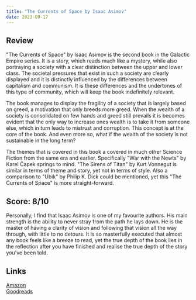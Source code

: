 ```yaml
---
title: "The Currents of Space by Isaac Asimov"
date: 2023-09-17
---
```

## Review
"The Currents of Space" by Isaac Asimov is the second book in the Galactic Empire series. It is a story, which reads much like a mystery, while also portraying a society with a clear distinction between the upper and lower class. The societal pressures that exist in such a society are clearly displayed and it is distinctly influenced by the differences between capitalism and communism. It is these differences and the undertones of this type of community, which will keep the book indefinitely relevant.

The book manages to display the fragility of a society that is largely based on greed, a motivation that only breeds more greed. When the wealth of a society is consolidated on few hands and greed still prevails it is becomes evident that the only way to increase ones wealth is to take it from someone else, which in turn leads to mistrust and corruption. This concept is at the core of the book. And even more so, what if the wealth of the society is not sustainable in the long term?

The themes that is covered in this book a covered in much other Science Fiction from the same era and earlier. Specifically "War with the Newts" by Karel Čapek springs to mind. "The Sirens of Titan" by Kurt Vonnegut is similar in terms of theme and story, yet not in terms of style. Also a comparison to "Ubik" by Philip K. Dick could be mentioned, yet this "The Currents of Space" is more straight-forward. 

## Score: 8/10
Personally, I find that Isaac Asimov is one of my favourite authors. His main strength is the ability to never stray from the path he lays down. He is the master of having a clarity of vision and following that vision all the way through, with little to no detours. It is so masterfully executed that almost any book feels like a breeze to read, yet the true depth of the book lies in the reflection after you have finished and realise the true depth of the story you've been told.

## Links
[Amazon](https://www.amazon.com/s?k=The+Current+of+Space&crid=16X1K908KPDZE&sprefix=the+current+of+space%2Caps%2C154&linkCode=ll2&tag=phorys-20&linkId=9742a77b8ef0cfa70314b82fc27dd5e8&language=en_US&ref_=as_li_ss_tl)<br>
[Goodreads](https://www.goodreads.com/book/show/85434)